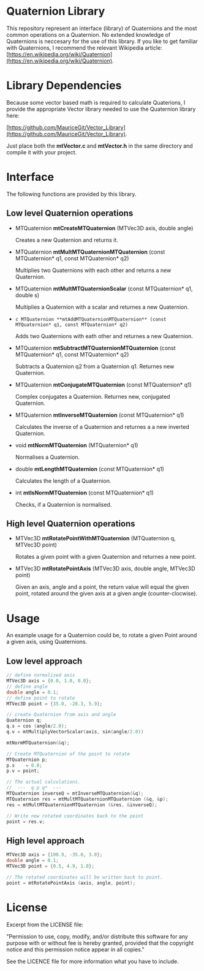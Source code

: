 # Quaternion Library

This repository represent an interface (library) of Quaternions and the most common operations on a Quaternion.
No extended knowledge of Quaternions is neccesary for the use of this library. If you like to get familiar with Quaternions,
I recommend the relevant Wikipedia article: [https://en.wikipedia.org/wiki/Quaternion](https://en.wikipedia.org/wiki/Quaternion).

# Library Dependencies

Because some vector based math is required to calculate Quaterions, I provide the appropriate Vector library needed to use the Quaternion library here:

[https://github.com/MauriceGit/Vector_Library](https://github.com/MauriceGit/Vector_Library).

Just place both the **mtVector.c** and **mtVector.h** in the same directory and compile it with your project.

# Interface

The following functions are provided by this library.

## Low level Quaternion operations

* MTQuaternion **mtCreateMTQuaternion** (MTVec3D axis, double angle)

    Creates a new Quaternion and returns it.

* MTQuaternion **mtMultMTQuaternionMTQuaternion** (const MTQuaternion* q1, const MTQuaternion* q2)

    Multiplies two Quaternions with each other and returns a new Quaternion.

* MTQuaternion **mtMultMTQuaternionScalar** (const MTQuaternion* q1, double s)

    Multiplies a Quaternion with a scalar and returnes a new Quaternion.

* ```c MTQuaternion **mtAddMTQuaternionMTQuaternion** (const MTQuaternion* q1, const MTQuaternion* q2)```

    Adds two Quaternions with eath other and returnes a new Quaternion.

* MTQuaternion **mtSubtractMTQuaternionMTQuaternion** (const MTQuaternion* q1, const MTQuaternion* q2)

    Subtracts a Quaternion q2 from a Quaternion q1. Returnes new Quaternion.

* MTQuaternion **mtConjugateMTQuaternion** (const MTQuaternion* q1)

    Complex conjugates a Quaternion. Returnes new, conjugated Quaternion.

* MTQuaternion **mtInverseMTQuaternion** (const MTQuaternion* q1)

    Calculates the inverse of a Quaternion and returnes a a new inverted Quaternion.

* void **mtNormMTQuaternion** (MTQuaternion* q1)

    Normalises a Quaternion.

* double **mtLengthMTQuaternion** (const MTQuaternion* q1)

    Calculates the length of a Quaternion.

* int **mtIsNormMTQuaternion** (const MTQuaternion* q1)

    Checks, if a Quaternion is normalised.

## High level Quaternion operations

* MTVec3D **mtRotatePointWithMTQuaternion** (MTQuaternion q, MTVec3D point)

    Rotates a given point with a given Quaternion and returnes a new point.

* MTVec3D **mtRotatePointAxis** (MTVec3D axis, double angle, MTVec3D point)

    Given an axis, angle and a point, the return value will equal the given point, rotated around the given axis at a given angle (counter-clocwise).

# Usage

An example usage for a Quaternion could be, to rotate a given Point around a given axis, using Quaternions.

## Low level approach

```c
// define normalised axis
MTVec3D axis = {0.0, 1.0, 0.0};
// define angle
double angle = 0.1;
// define point to rotate
MTVec3D point = {35.0, -28.3, 5.9};

// create Quaternion from axis and angle
Quaternion q;
q.s = cos (angle/2.0);
q.v = mtMultiplyVectorScalar(axis, sin(angle/2.0))

mtNormMTQuaternion(&q);

// Create MTQuaternion of the point to rotate
MTQuaternion p;
p.s    = 0.0;
p.v = point;

// The actual calculations.
//  ---  q p q*  ---
MTQuaternion inverseQ = mtInverseMTQuaternion(&q);
MTQuaternion res = mtMultMTQuaternionMTQuaternion (&q, &p);
res = mtMultMTQuaternionMTQuaternion (&res, &inverseQ);

// Write new rotated coordinates back to the point
point = res.v;

```

## High level approach

```c
MTVec3D axis = {100.9, -35.0, 3.0};
double angle = 0.1;
MTVec3D point = {0.5, 4.9, 1.0};

// The rotated coordinates will be written back to point.
point = mtRotatePointAxis (axis, angle, point);
```

# License

Excerpt from the LICENSE file:

"Permission to use, copy, modify, and/or distribute this software for any
purpose with or without fee is hereby granted, provided that the
copyright notice and this permission notice appear in all copies."

See the LICENCE file for more information what you have to include.
